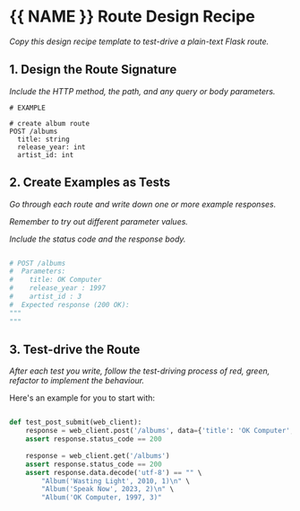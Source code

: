 # {{ NAME }} Route Design Recipe

_Copy this design recipe template to test-drive a plain-text Flask route._

## 1. Design the Route Signature

_Include the HTTP method, the path, and any query or body parameters._

```
# EXAMPLE

# create album route
POST /albums
  title: string
  release_year: int
  artist_id: int
```

## 2. Create Examples as Tests

_Go through each route and write down one or more example responses._

_Remember to try out different parameter values._

_Include the status code and the response body._

```python

# POST /albums
#  Parameters:
#    title: OK Computer
#    release_year : 1997
#    artist_id : 3
#  Expected response (200 OK):
"""
"""
```

## 3. Test-drive the Route

_After each test you write, follow the test-driving process of red, green, refactor to implement the behaviour._

Here's an example for you to start with:

```python

def test_post_submit(web_client):
    response = web_client.post('/albums', data={'title': 'OK Computer', 'release_year': 1997, 'artist_id': 3})
    assert response.status_code == 200
    
    response = web_client.get('/albums')
    assert response.status_code == 200
    assert response.data.decode('utf-8') == "" \
        "Album('Wasting Light', 2010, 1)\n" \
        "Album('Speak Now', 2023, 2)\n" \
        "Album('OK Computer, 1997, 3)"
```

